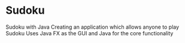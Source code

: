 # Sudoku
Sudoku with Java
Creating an application which allows anyone to play Sudoku
Uses Java FX as the GUI and Java for the core functionality
